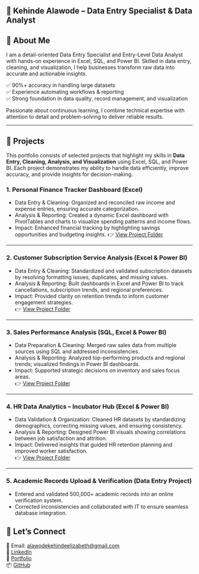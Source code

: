 ## 👩 Kehinde Alawode – Data Entry Specialist & Data Analyst  

## 🔹 About Me  
I am a detail-oriented Data Entry Specialist and Entry-Level Data Analyst with hands-on experience in Excel, SQL, and Power BI. Skilled in data entry, cleaning, and visualization, I help businesses transform raw data into accurate and actionable insights.  

✅ 90%+ accuracy in handling large datasets  
✅ Experience automating workflows & reporting  
✅ Strong foundation in data quality, record management, and visualization  

Passionate about continuous learning, I combine technical expertise with attention to detail and problem-solving to deliver reliable results.  

---
## 🔹 Projects  

This portfolio consists of selected projects that highlight my skills in **Data Entry, Cleaning, Analysis, and Visualization** using Excel, SQL, and Power BI. Each project demonstrates my ability to handle data efficiently, improve accuracy, and provide insights for decision-making.

### 1. Personal Finance Tracker Dashboard (Excel)

- Data Entry & Cleaning: Organized and reconciled raw income and expense entries, ensuring accurate categorization.
- Analysis & Reporting: Created a dynamic Excel dashboard with PivotTables and charts to visualize spending patterns and income flows.
- Impact: Enhanced financial tracking by highlighting savings opportunities and budgeting insights.
👉 [View Project Folder](https://github.com/Ckenny-Analyst/Personal-Finance-Tracker-Dashboard)

---

### 2. Customer Subscription Service Analysis (Excel & Power BI)
- Data Entry & Cleaning: Standardized and validated subscription datasets by resolving formatting issues, duplicates, and missing values.  
- Analysis & Reporting: Built dashboards in Excel and Power BI to track cancellations, subscription trends, and regional preferences.  
- Impact: Provided clarity on retention trends to inform customer engagement strategies.  
👉 [View Project Folder](https://github.com/Ckenny-Analyst/Customer-Subscription-Service-Analysis)

---

### 3. Sales Performance Analysis (SQL, Excel & Power BI)
- Data Preparation & Cleaning: Merged raw sales data from multiple sources using SQL and addressed inconsistencies.  
- Analysis & Reporting: Analyzed top-performing products and regional trends; visualized findings in Power BI dashboards.  
- Impact: Supported strategic decisions on inventory and sales focus areas.  
👉 [View Project Folder](https://github.com/Ckenny-Analyst/Sales-Performance-Analysis)

---

### 4. HR Data Analytics – Incubator Hub (Excel & Power BI)
- Data Validation & Organization: Cleaned HR datasets by standardizing demographics, correcting missing values, and ensuring consistency.  
- Analysis & Reporting: Designed Power BI visuals showing correlations between job satisfaction and attrition.  
- Impact: Delivered insights that guided HR retention planning and improved worker satisfaction.  
👉 [View Project Folder](https://github.com/Ckenny-Analyst/Incubator-Hub-HR-Data-Analytics)

---

### 5. Academic Records Upload & Verification (Data Entry Project)  
- Entered and validated 500,000+ academic records into an online verification system.  
- Corrected inconsistencies and collaborated with IT to ensure seamless database integration.  


## 🔹 Let’s Connect  
📧 Email: alawodekehindeelizabeth@gmail.com  
🔗 [LinkedIn](https://www.linkedin.com/in/kehindealawode)  
📂 [Portfolio](https://www.datascienceportfol.io/KehindeAlawode)  
📦 [GitHub](https://github.com/Ckenny-Analyst)  
